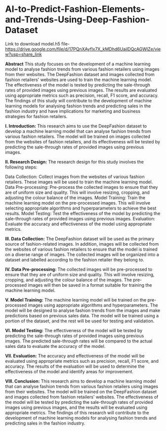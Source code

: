 # AI-to-Predict-Fashion-Elements-and-Trends-Using-Deep-Fashion-Dataset

Link to download model.h5 file- https://drive.google.com/file/d/17PQnXAyfIx7X_kMDhd6UajlDQcAGWIZe/view?usp=share_link

**Abstract**
This study focuses on the development of a machine learning model to analyse fashion trends from various fashion retailers using images from their websites. The DeepFashion dataset and images collected from fashion retailers' websites are used to train the machine learning model. The effectiveness of the model is tested by predicting the sale-through rates of provided images using previous images. The results are evaluated using appropriate metrics such as precision, recall, F1 score, and accuracy. The findings of this study will contribute to the development of machine learning models for analysing fashion trends and predicting sales in the fashion industry and have implications for marketing and business strategies for fashion retailers.

**I. Introduction:**
This research aims to use the DeepFashion dataset to develop a machine learning model that can analyse fashion trends from various fashion retailers. The model will be trained on images collected from the websites of fashion retailers, and its effectiveness will be tested by predicting the sale-through rates of provided images using previous images.

**II. Research Design:**
The research design for this study involves the following steps:

Data Collection: Collect images from the websites of various fashion retailers. These images will be used to train the machine learning model.
Data Pre-processing: Pre-process the collected images to ensure that they are of uniform size and quality. This will involve resizing, cropping, and adjusting the colour balance of the images.
Model Training: Train the machine learning model on the pre-processed images. This will involve selecting appropriate algorithms and hyperparameters to achieve the best results.
Model Testing: Test the effectiveness of the model by predicting the sale-through rates of provided images using previous images.
Evaluation: Evaluate the accuracy and effectiveness of the model using appropriate metrics.

**III. Data Collection:**
The DeepFashion dataset will be used as the primary source of fashion-related images. In addition, images will be collected from the websites of various fashion retailers to ensure that the model is trained on a diverse range of images. The collected images will be organized into a dataset and labelled according to the fashion retailer they belong to.


**IV. Data Pre-processing:**
The collected images will be pre-processed to ensure that they are of uniform size and quality. This will involve resizing, cropping, and adjusting the colour balance of the images. The pre-processed images will then be saved in a format suitable for training the machine learning model.

**V. Model Training:**
The machine learning model will be trained on the pre-processed images using appropriate algorithms and hyperparameters. The model will be designed to analyse fashion trends from the images and make predictions based on previous sales data. The model will be trained using a portion of the dataset, and the rest will be used for testing and validation.

**VI. Model Testing:**
The effectiveness of the model will be tested by predicting the sale-through rates of provided images using previous images. The predicted sale-through rates will be compared to the actual sales data to evaluate the accuracy of the model.

**VII. Evaluation:**
The accuracy and effectiveness of the model will be evaluated using appropriate metrics such as precision, recall, F1 score, and accuracy. The results of the evaluation will be used to determine the effectiveness of the model and identify areas for improvement.

**VIII. Conclusion:**
This research aims to develop a machine learning model that can analyse fashion trends from various fashion retailers using images from their websites. The model will be trained on the DeepFashion dataset and images collected from fashion retailers' websites. The effectiveness of the model will be tested by predicting the sale-through rates of provided images using previous images, and the results will be evaluated using appropriate metrics. The findings of this research will contribute to the development of machine learning models for analysing fashion trends and predicting sales in the fashion industry.
